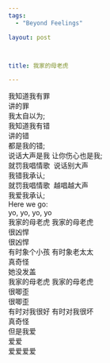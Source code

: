 ```yaml
--- 
tags: 
  - "Beyond Feelings"

layout: post



title: 我家的母老虎

---
```

<div id="msgcns!5F971C000415D85F!637" class="bvMsg">
<div>我知道我有罪</div>
<div>讲的罪  <br>我太自以为;</div>
<div>我知道我有错  <br>讲的错</div>
<div>都是我的错;</div>
<div>说话大声是我 让你伤心也是我;</div>
<div>就罚我唱情歌  说话别大声  <br>我错我承认;  <br>就罚我唱情歌  越唱越大声  <br>我爱我承认;</div>
<div>Here we go:</div>
<div>yo, yo, yo, yo</div>
<div>我家的母老虎 我家的母老虎 </div>
<div>很凶悍</div>
<div>很凶悍</div>
<div>有时象个小孩 有时象老太太 </div>
<div>真奇怪</div>
<div>她没发盖</div>
<div>我家的母老虎 我家的母老虎</div>
<div>很唧歪</div>
<div>很唧歪</div>
<div>有时对我很好 有时对我很坏</div>
<div>真奇怪</div>
<div>但是我爱</div>
<div>爱爱</div>
<div>爱爱爱爱 </div>
</div>

